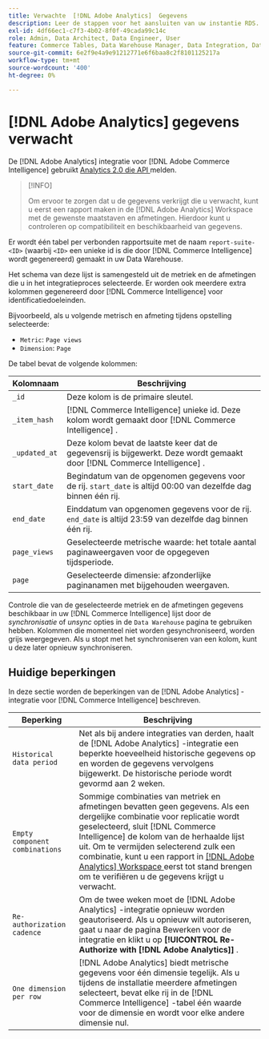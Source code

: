 ```yaml
---
title: Verwachte  [!DNL Adobe Analytics]  Gegevens
description: Leer de stappen voor het aansluiten van uw instantie RDS.
exl-id: 4df66ec1-c7f3-4b02-8f0f-49cada99c14c
role: Admin, Data Architect, Data Engineer, User
feature: Commerce Tables, Data Warehouse Manager, Data Integration, Data Import/Export
source-git-commit: 6e2f9e4a9e91212771e6f6baa8c2f8101125217a
workflow-type: tm+mt
source-wordcount: '400'
ht-degree: 0%

---
```


# [!DNL Adobe Analytics] gegevens verwacht

De [!DNL Adobe Analytics] integratie voor [!DNL Adobe Commerce Intelligence] gebruikt [ Analytics 2.0 die API ](https://developer.adobe.com/analytics-apis/docs/2.0/#!AdobeDocs/analytics-2.0-apis/master/README.md) melden.

>[!INFO]
>
>Om ervoor te zorgen dat u de gegevens verkrijgt die u verwacht, kunt u eerst een rapport maken in de [!DNL Adobe Analytics] Workspace met de gewenste maatstaven en afmetingen. Hierdoor kunt u controleren op compatibiliteit en beschikbaarheid van gegevens.

Er wordt één tabel per verbonden rapportsuite met de naam `report-suite-<ID>` (waarbij `<ID>` een unieke id is die door [!DNL Commerce Intelligence] wordt gegenereerd) gemaakt in uw Data Warehouse.

Het schema van deze lijst is samengesteld uit de metriek en de afmetingen die u in het integratieproces selecteerde. Er worden ook meerdere extra kolommen gegenereerd door [!DNL Commerce Intelligence] voor identificatiedoeleinden.

Bijvoorbeeld, als u volgende metrisch en afmeting tijdens opstelling selecteerde:
- `Metric`: `Page views`
- `Dimension`: `Page`

De tabel bevat de volgende kolommen:

| Kolomnaam | Beschrijving |
| --- | --- |
| `_id` | Deze kolom is de primaire sleutel. |
| `_item_hash` | [!DNL Commerce Intelligence] unieke id. Deze kolom wordt gemaakt door [!DNL Commerce Intelligence] . |
| `_updated_at` | Deze kolom bevat de laatste keer dat de gegevensrij is bijgewerkt. Deze wordt gemaakt door [!DNL Commerce Intelligence] . |
| `start_date` | Begindatum van de opgenomen gegevens voor de rij. `start_date` is altijd 00:00 van dezelfde dag binnen één rij. |
| `end_date` | Einddatum van opgenomen gegevens voor de rij. `end_date` is altijd 23:59 van dezelfde dag binnen één rij. |
| `page_views` | Geselecteerde metrische waarde: het totale aantal paginaweergaven voor de opgegeven tijdsperiode. |
| `page` | Geselecteerde dimensie: afzonderlijke paginanamen met bijgehouden weergaven. |

Controle die van de geselecteerde metriek en de afmetingen gegevens beschikbaar in uw [!DNL Commerce Intelligence] lijst door de *synchronisatie* of *unsync* opties in de `Data Warehouse` pagina te gebruiken hebben. Kolommen die momenteel niet worden gesynchroniseerd, worden grijs weergegeven. Als u stopt met het synchroniseren van een kolom, kunt u deze later opnieuw synchroniseren.

## Huidige beperkingen

In deze sectie worden de beperkingen van de [!DNL Adobe Analytics] -integratie voor [!DNL Commerce Intelligence] beschreven.

| Beperking | Beschrijving |
| --- | --- |
| `Historical data period` | Net als bij andere integraties van derden, haalt de [!DNL Adobe Analytics] -integratie een beperkte hoeveelheid historische gegevens op en worden de gegevens vervolgens bijgewerkt. De historische periode wordt gevormd aan 2 weken. |
| `Empty component combinations` | Sommige combinaties van metriek en afmetingen bevatten geen gegevens. Als een dergelijke combinatie voor replicatie wordt geselecteerd, sluit [!DNL Commerce Intelligence] de kolom van de herhaalde lijst uit. Om te vermijden selecterend zulk een combinatie, kunt u een rapport in [[!DNL Adobe Analytics]  Workspace ](https://experienceleague.adobe.com/docs/analytics/analyze/analysis-workspace/home.html?lang=nl-NL) eerst tot stand brengen om te verifiëren u de gegevens krijgt u verwacht. |
| `Re-authorization cadence` | Om de twee weken moet de [!DNL Adobe Analytics] -integratie opnieuw worden geautoriseerd. Als u opnieuw wilt autoriseren, gaat u naar de pagina Bewerken voor de integratie en klikt u op **[!UICONTROL Re-Authorize with [!DNL Adobe Analytics]]** . |
| `One dimension per row` | [!DNL Adobe Analytics] biedt metrische gegevens voor één dimensie tegelijk. Als u tijdens de installatie meerdere afmetingen selecteert, bevat elke rij in de [!DNL Commerce Intelligence] -tabel één waarde voor de dimensie en wordt voor elke andere dimensie nul. |
